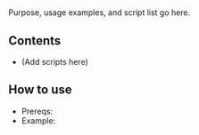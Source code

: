# <Utility>

Purpose, usage examples, and script list go here.

## Contents
- (Add scripts here)

## How to use
- Prereqs:
- Example:
